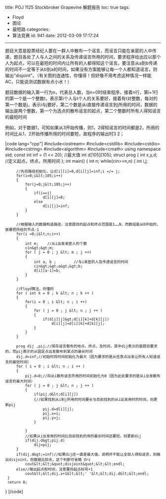 title: POJ 1125 Stockbroker Grapevine 解题报告
toc: true
tags:
  - Floyd
  - 图论
  - 最短路
categories:
  - 算法竞赛
id: 941
date: 2012-03-09 17:17:24
---

题目大意是股票经纪人要在一群人中散布一个谣言，而谣言只能在亲密的人中传递，题目各处了人与人之间的关系及传递谣言所用的时间，要求程序给出应以那个人为起点，可以在最短的时间内让所有的人都得知这个谣言。要注意从a到b传递的时间不一定等于从b到a的时间，如果没有方案能够让每一个人都知道谣言，则输出"disjoint"。（有关图的连通性，你懂得！但好像不用考虑这种情况一样能AC，只能说测试数据有点小水！）

题目数据的输入第一行为n，代表总人数，当n=0时结束程序，接着n行，第i+1行的第一个是一个整数t，表示第i个人与t个人的关系要好，接着有t对整数，每对的第一个数是j，表示i与j要好，第二个数是从i直接传递谣言到j所用的时间，数据的输出是两个整数，第一个为选点的散布谣言的起点，第二个整数时所有人得知谣言的最短时间

例如，对于数据1，可知如果从3开始传播，则1，2得知谣言的时间都是2，所用的时间比从1，2开始传播所用的时间要短，故程序的输出时3 2；

[code lang="cpp"]
 #include&lt;iostream&gt;
 #include&lt;cstdlib&gt;
 #include&lt;cstdio&gt;
 #include&lt;cstring&gt;
 #include&lt;algorithm&gt;
 #include&lt;cmath&gt;
 using namespace std;
 const int inf = (1 &lt;&lt; 20);    //最大值
 int d[105][105];
 struct prog
 {
     int x,y,d;    //定义起点，终点，所用时间
 };
 int main()
 {
     int n;
     while(cin&gt;&gt;n,n)
     {
         int i,j;

         //先将路径初始化，让d[i][i]=0,d[i][j]=inf;i =/= j;
         for(i=0;i&lt;105;i++)
         {
             for(j=0;j&lt;105;j++)
             {
                 if(i==j)
                     d[i][j]=0;
                 else
                     d[i][j]=inf;
             }
         }

         //根据输入的数据构造路径，注意题目的起点和终点范围是1……N，而数组是从0开始的，故要把所给的节点-1
         for(i =0;i&lt;n;i++)
         {
             int m;    //从i出发亲密人的个数
             cin&gt;&gt;m;
             for ( j = 0 ; j &lt; m ; j ++)
             {
                 int a, b ;        //与i亲密的人及传递谣言的时间
                 cin&gt;&gt;a&gt;&gt;b;
                 d[i][a-1]=b;
             }
         }

         //Floyd算法，你懂的
         for ( int k = 0 ; k &lt; n ; k ++ )
         {
             for(i = 0 ; i &lt; n ; i ++)
             {
                 for ( j = 0 ; j &lt; n ; j ++ )
                 {
                     if(d[i][j]&gt;d[i][k]+d[k][j])
                         d[i][j]=d[i][k]+d[k][j];
                 }
             }
         }

         prog dij ,pij;//保存谣言散布的地点，终点，及时间，其中dij表示的是题目要求的，而pij表示的从固定点出发散布到某点的最长时间
         dij.d=inf;//初始时将时间初始化为最大（因为要求的是从任意点出发让所有人知道谣言的最短时间）
         for ( i = 0 ; i &lt; n ; i ++ )
         {
             pij.d=0;//将从i散布谣言所用的时间初始化为0（因为此处要求的是从i出发散布谣言的最大时间）
             for ( j = 0 ; j &lt; n ; j ++ )
             {
                 if(pij.d&lt;d[i][j])
                 {//如果找到从i到j所用的时间要长与目前找到的从i出发用时的时间，则更新pij
                     pij.d=d[i][j];
                     pij.x=i;
                     pij.y=j;
                 }

             }
             //如果从i出发用的时间比目前找到的用的最长时间还要短，则更新dij
             if(dij.d&gt;pij.d)
                 dij=pij;
         }
         if(dij.d&gt;=inf)//如果dij还一直是最大值，说明并不能让全部人得知谣言，则输出disjoint。但数据比较水，这个判断可省略 Orz
             cout&lt;&lt;&quot;disjoint&quot;&lt;&lt;endl;
         else//输出起点和时间，注意要将起点标号+1
             cout&lt;&lt;dij.x+1&lt;&lt;' '&lt;&lt;dij.d&lt;&lt;endl;
     }
     return 0;
 }
[/code]